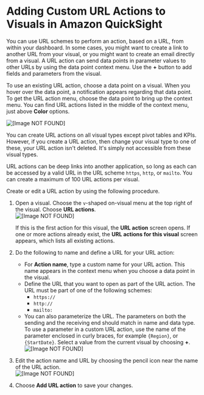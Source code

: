 # Adding Custom URL Actions to Visuals in Amazon QuickSight<a name="custom-url-actions"></a>

You can use URL schemes to perform an action, based on a URL, from within your dashboard\. In some cases, you might want to create a link to another URL from your visual, or you might want to create an email directly from a visual\. A URL action can send data points in parameter values to other URLs by using the data point context menu\. Use the **\+** button to add fields and parameters from the visual\.

To use an existing URL action, choose a data point on a visual\. When you hover over the data point, a notification appears regarding that data point\. To get the URL action menu, choose the data point to bring up the context menu\. You can find URL actions listed in the middle of the context menu, just above **Color** options\.

![\[Image NOT FOUND\]](http://docs.aws.amazon.com/quicksight/latest/user/images/url-actions-using-the-context-menu.png)

You can create URL actions on all visual types except pivot tables and KPIs\. However, if you create a URL action, then change your visual type to one of these, your URL action isn't deleted\. It's simply not accessible from these visual types\.

URL actions can be deep links into another application, so long as each can be accessed by a valid URL in the URL scheme `https`, `http`, or `mailto`\. You can create a maximum of 100 URL actions per visual\.

Create or edit a URL action by using the following procedure\.

1. Open a visual\. Choose the `v`\-shaped on\-visual menu at the top right of the visual\. Choose **URL actions**\.  
![\[Image NOT FOUND\]](http://docs.aws.amazon.com/quicksight/latest/user/images/url-action-menu.png)

   If this is the first action for this visual, the **URL action** screen opens\. If one or more actions already exist, the **URL actions for this visual** screen appears, which lists all existing actions\. 

1. Do the following to name and define a URL for your URL action:
   + For **Action name**, type a custom name for your URL action\. This name appears in the context menu when you choose a data point in the visual\.
   + Define the URL that you want to open as part of the URL action\. The URL must be part of one of the following schemes: 
     + `https://`
     + `http://`
     + `mailto:`
   + You can also parameterize the URL\. The parameters on both the sending and the receiving end should match in name and data type\. To use a parameter in a custom URL action, use the name of the parameter enclosed in curly braces, for example `{Region}`, or `{StartDate}`\. Select a value from the current visual by choosing **\+**\.   
![\[Image NOT FOUND\]](http://docs.aws.amazon.com/quicksight/latest/user/images/url-action-1.png)

1. Edit the action name and URL by choosing the pencil icon near the name of the URL action\.  
![\[Image NOT FOUND\]](http://docs.aws.amazon.com/quicksight/latest/user/images/url-action-2.png)

1. Choose **Add URL action** to save your changes\. 